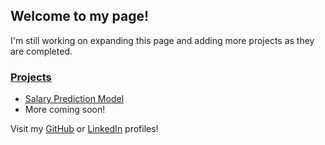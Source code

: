 
## Welcome to my page! ##

I\'m still working on expanding this page and adding more projects as they are completed\.

### <u>Projects</u> ###
* [Salary Prediction Model](https://github.com/dditucci/salary-prediction-portfolio)
* More coming soon\!

Visit my [GitHub](https://github.com/dditucci) or [LinkedIn](https://linkedin.com/in/dominick-ditucci/) profiles\!
